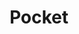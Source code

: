 ---
blog: http://getpocket.com/blog/
facebook: https://facebook.com/pocket
github: pocket
logohandle: getpocket
sort: pocket
title: Pocket
twitter: pocket
website: https://getpocket.com/
wikipedia: https://en.wikipedia.org/wiki/Pocket_(service)
---